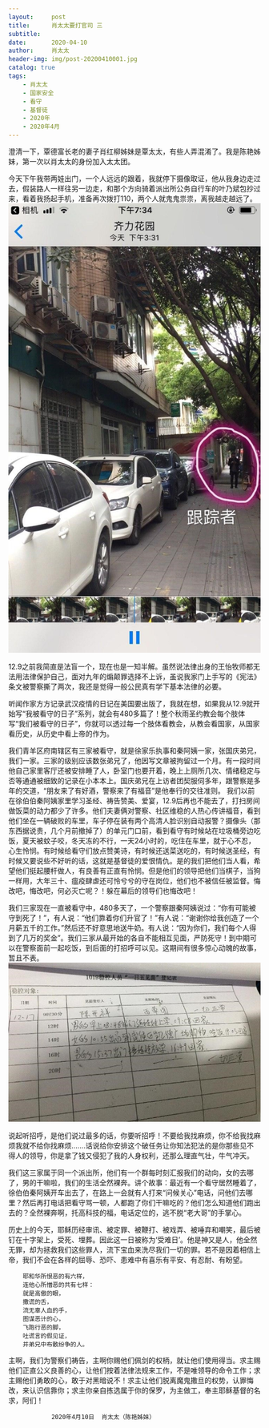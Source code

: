 ```yaml
---
layout:     post
title:      肖太太要打官司 三
subtitle:   
date:       2020-04-10
author:     肖太太
header-img: img/post-20200410001.jpg
catalog: true
tags:
    - 肖太太
    - 国家安全
    - 看守
    - 基督徒
    - 2020年
    - 2020年4月
---
```


澄清一下，覃德富长老的妻子肖红柳姊妹是覃太太，有些人弄混淆了。我是陈艳姊妹，第一次以肖太太的身份加入太太团。

今天下午我带两娃出门，一个人远远的跟着，我就停下摄像取证，他从我身边走过去，假装路人一样往另一边走，和那个方向骑着派出所公务自行车的叶乃斌包抄过来，看着我扬起手机，准备再次拨打110，两个人就鬼鬼祟祟，离我越走越远了。
![1](/img/post-20200410001.jpg)

12.9之前我简直是法盲一个，现在也是一知半解。虽然说法律出身的王怡牧师都无法用法律保护自己，面对九年的煽颠罪选择不上诉，虽说我家门上手写的《宪法》条文被警察撕了两次，我还是觉得一般公民真有学下基本法律的必要。

听闻作家方方记录武汉疫情的日记在美国要出版了，我就在想，如果我从12.9就开始写“我被看守的日子”系列，就会有480多篇了！整个秋雨圣约教会每个肢体写“我们被看守的日子”，你就可以透过每一个肢体看教会，从教会看国家，从国家看历史，从历史中看上帝的作为。

我们青羊区府南辖区有三家被看守，就是徐家乐执事和秦阿姨一家，张国庆弟兄，我们一家。三家的级别应该数张弟兄了，他因写文章被拘留过一个月。有一段时间他自己家里客厅还被安排睡了人，卧室门也要开着，晚上上厕所几次、情绪稳定与否等通通被细致的记录在小本本上。国庆弟兄在上访者团契服伺多年，跟警察是多年的交道，“朋友来了有好酒，警察来了有福音”是他奉行的交往准则。       我们以前在徐伯伯秦阿姨家里学习圣经、祷告赞美、爱宴，12.9后再也不能去了，打扫房间做饭菜的动力都少了许多。他们夫妻俩对警察、社区维稳的人热心传讲福音，看到他们坐在一辆破败的车里，车子停在装有两个高清人脸识别自动报警？摄像头（那东西据说贵，几个月前撤掉了）的单元门口前，看到看守有时候站在垃圾桶旁边吃饭，夏天被蚊子咬，冬天冻的不行，一天24小时的，吃住在车里，就于心不忍，心生怜悯。有时候给看守们放点赞美诗，有时候还送菜送吃的，有时候送圣经，有时候又要说些不好听的话，这就是基督徒的爱恨情仇。是的我们把他们当人看，希望他们挺起腰杆做人，有良善有正直有怜悯。但是他们的领导把他们当棋子，当狗一样用，大年三十、瘟疫肆虐还可怜兮兮的守在岗位，他们也不被信任被监督。悔改吧，悔改吧，何必灭亡呢？！躲在幕后的领导们也悔改吧！

我们三家现在一直被看守中，480多天了，一个警察跟秦阿姨说过：“你有可能被守到死了！”，有人说：“他们靠着你们升官了！”有人说：“谢谢你给我创造了一个月薪五千的工作。”然后还不好意思地送牛奶。有人说：“因为你们，我们每个人得到了几万的奖金”。我们三家从最开始的各自不能相互见面，严防死守！到中期可以在警察面前一起吃饭，到后面的打招呼可以见。这期间有很多惊心动魄的故事，暂且不表。
![1](/img/post-20200410002.jpg)

说起听招呼，是他们说过最多的话，你要听招呼！不要给我找麻烦，你不给我找麻烦我就不给你找麻烦.......话说给你安排这个破任务让你知法犯法的是你那些见不得人的领导，你是拿了钱又侵犯了我的人身权利，还那么理直气壮，牛气冲天。

我们这三家属于同一个派出所，他们有一个群每时刻汇报我们的动向，女的去哪了，男的干嘛啦，我们的生活全然裸奔。讲个故事：最近有一个看守居然睡着了，徐伯伯秦阿姨开车出去了，在路上一会就有人打来“问候关心”电话，问他们去哪里？然后再打电话把看守骂一顿，人都跑了你们干嘛吃的？他们怎么知道他们跑出去的？全然裸奔啊，托高科技的福，电话定位的，逃不脱“老大哥”的手掌心。

历史上的今天，耶稣历经审讯、被定罪、被鞭打、被戏弄、被唾弃和嘲笑，最后被钉在十字架上，受死、埋葬。因此这一日被称为‘受难日’。他是神又是人，他全然无罪，却为拯救我们这些罪人，流下宝血来洗尽我们一切的罪。若不是因着相信上帝，我们不会在各样的屈辱、恐吓、患难中有喜乐有平安、有忍耐、有盼望。

```
    耶和华所恨恶的有六样，
    连他心所憎恶的共有七样：
    就是高傲的眼，
    撒谎的舌，
    流无辜人血的手，
    图谋恶计的心，
    飞跑行恶的脚，
    吐谎言的假见证，
    并弟兄中布散纷争的人。
```

主啊，我们为警察们祷告，主啊你赐他们佩剑的权柄，就让他们使用得当。求主赐他们正直公义良善的心，让他们按着法律法规来工作，不是唯领导的命令工作；求主赐他们勇敢的心，敢于对黑暗说不！求主让他们脱离魔鬼撒旦的权势，认罪悔改，来认识信靠你；求主你亲自拣选属于你的保罗，为主做工，奉主耶稣基督的名求，阿们！ 
                                                                                    

                2020年4月10日  肖太太（陈艳姊妹）
